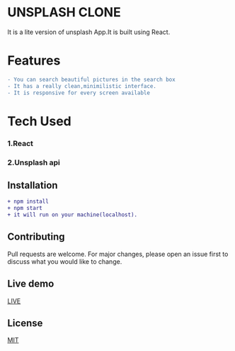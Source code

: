 

# UNSPLASH CLONE

It is a lite version of unsplash App.It is built using React.

# Features
```diff
- You can search beautiful pictures in the search box
- It has a really clean,minimilistic interface.
- It is responsive for every screen available
```

# Tech Used
### 1.React
### 2.Unsplash api

## Installation

```diff
+ npm install
+ npm start
+ it will run on your machine(localhost).
```

## Contributing
Pull requests are welcome. For major changes, please open an issue first to discuss what you would like to change.



## Live demo
[LIVE](https://unsplashclone.netlify.com)

## License
[MIT](https://choosealicense.com/licenses/mit/)

